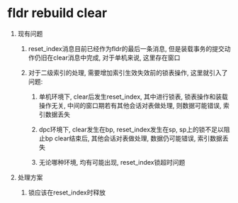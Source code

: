 # fldr rebuild clear

1. 现有问题

    1. reset_index消息目前已经作为fldr的最后一条消息, 但是装载事务的提交动作仍旧在clear消息中完成, 对于单机来说, 这里存在窗口

    2. 对于二级索引的处理, 需要增加索引生效失效前的锁表操作, 这里就引入了问题:

        1. 单机环境下, clear后发生reset_index, 其中进行锁表, 锁表操作和装载操作无关, 中间的窗口期若有其他会话对表做处理, 则数据可能错误, 索引数据丢失

        2. dpc环境下, clear发生在bp, reset_index发生在sp, sp上的锁不足以阻止bp clear结束后, 其他会话对表做处理, 数据仍可能错误, 索引数据丢失

        3. 无论哪种环境, 均有可能出现, reset_index锁超时问题

2. 处理方案

    1. 锁应该在reset_index时释放